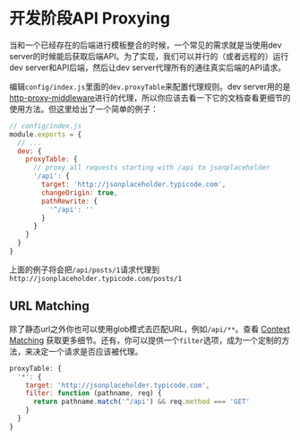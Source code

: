 # 开发阶段API Proxying

当和一个已经存在的后端进行模板整合的时候，一个常见的需求就是当使用dev server的时候能后获取后端API。为了实现，我们可以并行的（或者远程的）运行dev server和API后端，然后让dev server代理所有的通往真实后端的API请求。

编辑`config/index.js`里面的`dev.proxyTable`来配置代理规则。dev server用的是[http-proxy-middleware](https://github.com/chimurai/http-proxy-middleware)进行的代理，所以你应该去看一下它的文档查看更细节的使用方法。但这里给出了一个简单的例子：

``` js
// config/index.js
module.exports = {
  // ...
  dev: {
    proxyTable: {
      // proxy all requests starting with /api to jsonplaceholder
      '/api': {
        target: 'http://jsonplaceholder.typicode.com',
        changeOrigin: true,
        pathRewrite: {
          '^/api': ''
        }
      }
    }
  }
}
```
上面的例子将会把`/api/posts/1`请求代理到`http://jsonplaceholder.typicode.com/posts/1`

## URL Matching

除了静态url之外你也可以使用glob模式去匹配URL，例如`/api/**`。查看 [Context Matching](https://github.com/chimurai/http-proxy-middleware#context-matching) 获取更多细节。还有，你可以提供一个`filter`选项，成为一个定制的方法，来决定一个请求是否应该被代理。


``` js
proxyTable: {
  '*': {
    target: 'http://jsonplaceholder.typicode.com',
    filter: function (pathname, req) {
      return pathname.match('^/api') && req.method === 'GET'
    }
  }
}
```
